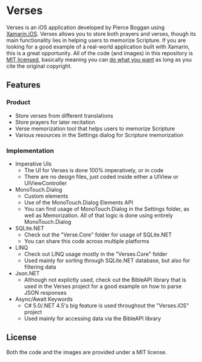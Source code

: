 # Verses
Verses is an iOS application developed by Pierce Boggan using [Xamarin.iOS](http://www.xamarin.com). Verses allows you to store both prayers and verses, though its main functionality lies in helping users to memorize Scripture. If you are looking for a good example of a real-world application built with Xamarin, this is a great opportunity. All of the code (and images) in this repository is [MIT licensed](http://en.wikipedia.org/wiki/MIT_License), basically meaning you can [do what you want](https://tldrlegal.com/license/mit-license) as long as you cite the original copyright.

## Features
### Product
* Store verses from different translations
* Store prayers for later recitation
* Verse memorization tool that helps users to memorize Scripture
* Various resources in the Settings dialog for Scripture memorization

### Implementation
* Imperative UIs 
    * The UI for Verses is done 100% imperatively, or in code
    * There are no design files, just coded inside either a UIView or UIViewController
* MonoTouch.Dialog
    * Custom elements
    * Use of the MonoTouch.Dialog Elements API
    * You can find usage of MonoTouch.Dialog in the Settings folder, as well as Memorization. All of that logic is done using entirely MonoTouch.Dialog
* SQLite.NET
    * Check out the "Verse.Core" folder for usage of SQLite.NET
    * You can share this code across multiple platforms
* LINQ
    * Check out LINQ usage mostly in the "Verses.Core" folder
    * Used mainly for sorting through SQLite.NET database, but also for filtering data
* Json.NET
    * Although not explictly used, check out the BibleAPI library that is used in the Verses project for a good example on how to parse JSON responses
* Async/Await Keywords
    * C# 5.0/.NET 4.5's big feature is used throughout the "Verses.iOS" project
    * Used mainly for accessing data via the BibleAPI library

## License
Both the code and the images are provided under a MIT license.
